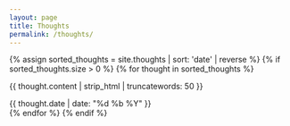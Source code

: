 ```yaml
---
layout: page
title: Thoughts
permalink: /thoughts/
---
```


<section>
  {% assign sorted_thoughts = site.thoughts | sort: 'date' | reverse %}
  {% if sorted_thoughts.size > 0 %}
    {% for thought in sorted_thoughts %}
      <article class="thought">
        <p>{{ thought.content | strip_html | truncatewords: 50 }}</p>
        <div class="thought-date">{{ thought.date | date: "%d %b %Y" }}</div>
      </article>
    {% endfor %}
  {% endif %}
</section>
